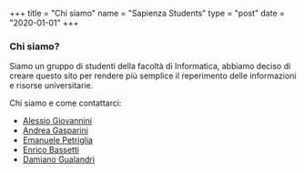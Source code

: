 +++
title = "Chi siamo"
name = "Sapienza Students"
type = "post"
date = "2020-01-01"
+++

### Chi siamo?

Siamo un gruppo di studenti della facoltà di Informatica, abbiamo deciso di
creare questo sito per rendere più semplice il reperimento delle informazioni e
risorse universitarie.

Chi siamo e come contattarci:

* [Alessio Giovannini](https://t.me/alessio_giovannini)
* [Andrea Gasparini](https://t.me/andreagasparini)
* [Emanuele Petriglia](https://t.me/ema-pe)
* [Enrico Bassetti](https://t.me/Enrico204)
* [Damiano Gualandri](https://t.me/dag7)
